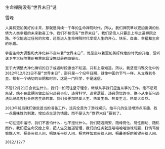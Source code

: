 生命禅院没有“世界末日”说

雪峰


    人类有更加美好的未来，那就是持续一千年的生命禅院时代。所以，我们禅院草以更加饱满的热情为人类幸福的未来勤奋工作，我们不相信有“世界末日”，我们坚信人只要走上帝之道禅院之路，不仅能逃过任何的灾难，还能进入生命禅院时代享受人生的开心、快乐、自由、幸福和生命的乐趣。

    宇宙生命大调整和大净化并不意味着“世界末日”，而是意味着更加美好辉煌的时代的开始，没听说卫生大扫除重新布置家具设施就是彻底毁灭。

    至于大调整大净化确切的日子或者时段谁也不知道，只有上帝知道，所以，我坚信玛雅文化中的2012年12月21日不是“世界末日”，那只是一个纪年日期，就像中国的节气一样，从立春到冬至，都有一个确切的日期和时间，这是一门科学，不是迷信。

    不管12月21日会发生什么，我们一如既往坚守理念，继续从事我们应当从事的工作，绝不悲观失望，绝不在此期间做出任何违背事实、违背科学、违背逻辑、违背灵觉的事，绝不从事任何违法乱纪危害社会伤害生命的事。我们会更加热爱人生、热爱生命、热爱生活、热爱大自然。

    2013年前后我们做些适当的准备工作，这完全是为了游戏娱乐，给平凡的生活增添点乐趣，找一点趣味性的刺激，增加点生活的情趣，而不是认为“世界末日”要到了。

    一切在道中运行，我们不害怕什么，也不担忧什么，我们随遇而安、随缘而化、随性而动、随机而作，我们把生命交给上帝，把人生交给道管理，我们的任务就是嘻嘻哈哈游戏玩耍，打情骂俏愉悦人生，把美带给人间，把快乐带给人间，把吉祥如意带给人间，把最美好的希望带给人间。

    2012/12/7



